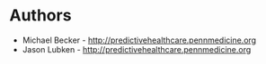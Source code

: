 Authors
=======

-   Michael Becker - <http://predictivehealthcare.pennmedicine.org>
-   Jason Lubken - <http://predictivehealthcare.pennmedicine.org>
